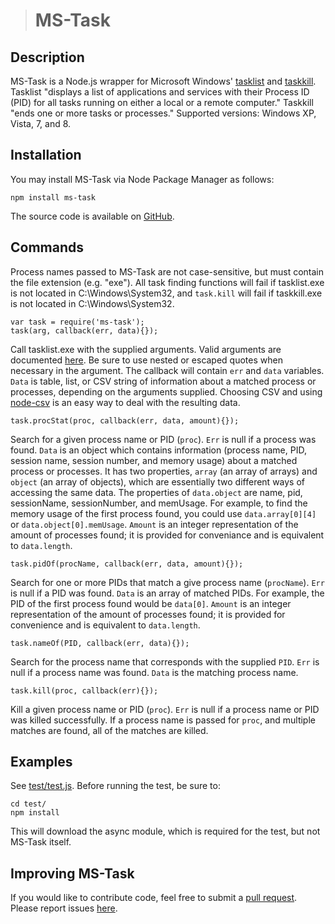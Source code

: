 > # MS-Task #
>

## Description ##

MS-Task is a Node.js wrapper for Microsoft Windows' [tasklist](https://www.microsoft.com/resources/documentation/windows/xp/all/proddocs/en-us/tasklist.mspx?mfr=true) and [taskkill](http://www.microsoft.com/resources/documentation/windows/xp/all/proddocs/en-us/taskkill.mspx?mfr=true). Tasklist "displays a list of applications and services with their Process ID (PID) for all tasks running on either a local or a remote computer." Taskkill "ends one or more tasks or processes." Supported versions: Windows XP, Vista, 7, and 8.

## Installation ##

You may install MS-Task via Node Package Manager as follows:

    npm install ms-task

The source code is available on [GitHub](https://github.com/mjhasbach/MS-Task).

## Commands ##

Process names passed to MS-Task are not case-sensitive, but must contain the file extension (e.g. "exe"). All task finding functions will fail if tasklist.exe is not located in C:\Windows\System32, and ```task.kill``` will fail if taskkill.exe is not located in C:\Windows\System32.

    var task = require('ms-task');
    task(arg, callback(err, data){});
Call tasklist.exe with the supplied arguments. Valid arguments are documented [here](https://www.microsoft.com/resources/documentation/windows/xp/all/proddocs/en-us/tasklist.mspx?mfr=true). Be sure to use nested or escaped quotes when necessary in the argument. The callback will contain ```err``` and ```data``` variables. ```Data``` is table, list, or CSV string of information about a matched process or processes, depending on the arguments supplied. Choosing CSV and using [node-csv](https://github.com/wdavidw/node-csv) is an easy way to deal with the resulting data.

    task.procStat(proc, callback(err, data, amount){});
Search for a given process name or PID (```proc```). ```Err``` is null if a process was found. ```Data``` is an object which contains information (process name, PID, session name, session number, and memory usage) about a matched process or processes. It has two properties, ```array``` (an array of arrays) and ```object``` (an array of objects), which are essentially two different ways of accessing the same data.  The properties of ```data.object``` are name, pid, sessionName, sessionNumber, and memUsage. For example, to find the memory usage of the first process found, you could use ```data.array[0][4]``` or ```data.object[0].memUsage```. ```Amount``` is an integer representation of the amount of processes found; it is provided for conveniance and is equivalent to ```data.length```.

    task.pidOf(procName, callback(err, data, amount){});
Search for one or more PIDs that match a give process name (```procName```). ```Err``` is null if a PID was found. ```Data``` is an array of matched PIDs.  For example, the PID of the first process found would be ```data[0]```. ```Amount``` is an integer representation of the amount of processes found; it is provided for convenience and is equivalent to ```data.length```.

    task.nameOf(PID, callback(err, data){});
Search for the process name that corresponds with the supplied ```PID```. ```Err``` is null if a process name was found. ```Data``` is the matching process name.

    task.kill(proc, callback(err){});
Kill a given process name or PID (```proc```). ```Err``` is null if a process name or PID was killed successfully. If a process name is passed for ```proc```, and multiple matches are found, all of the matches are killed.

## Examples ##

See [test/test.js](https://github.com/mjhasbach/MS-Task/blob/master/test/test.js). Before running the test, be sure to:

    cd test/
    npm install

This will download the async module, which is required for the test, but not MS-Task itself.

## Improving MS-Task ##

If you would like to contribute code, feel free to submit a [pull request](https://github.com/mjhasbach/MS-Task/pulls). Please report issues [here](https://github.com/mjhasbach/MS-Task/issues).